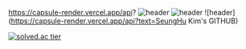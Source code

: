 https://capsule-render.vercel.app/api?
![header](https://capsule-render.vercel.app/api?type=wave&color=auto&height=300&section=header&text=capsule%20render&fontSize=90)
![header](https://capsule-render.vercel.app/api?type=Waving)
![header](https://capsule-render.vercel.app/api?text=SeungHu Kim's GITHUB)




[![solved.ac tier](http://mazassumnida.wtf/api/v2/generate_badge?boj=shockim3710)](https://solved.ac/shockim3710)


